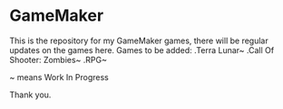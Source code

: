 # GameMaker
This is the repository for my GameMaker games, there will be regular updates on the games here.
Games to be added:
.Terra Lunar~
.Call Of Shooter: Zombies~
.RPG~

~ means Work In Progress

Thank you.
